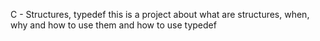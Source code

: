C - Structures, typedef
this is a project about what are structures, when, why and how to use them
and how to use typedef
